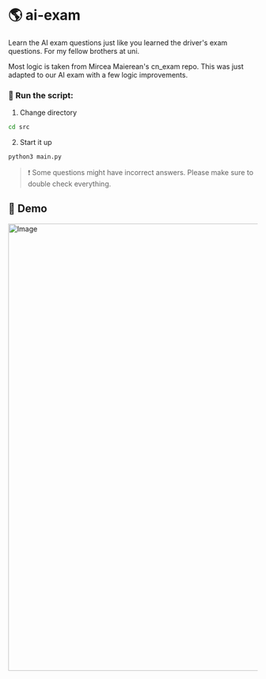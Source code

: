# 🌎 ai-exam

Learn the AI exam questions just like you learned the driver's exam questions. For my fellow brothers at uni.

Most logic is taken from Mircea Maierean's cn_exam repo. This was just adapted to our AI exam with a few logic improvements.

### 🚀 Run the script:

1. Change directory

```bash
cd src
```

2. Start it up

```bash
python3 main.py
```

> ❗️ Some questions might have incorrect answers. Please make sure to double check everything.

## 🧩 Demo

<img width="903" alt="Image" src="https://github.com/user-attachments/assets/f4865095-b7db-4aad-bbf9-e7a77a206811" />
